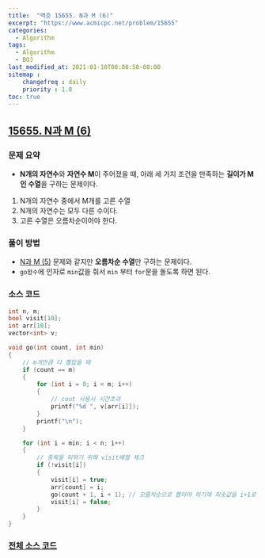 ```yaml
---
title:  "백준 15655. N과 M (6)"
excerpt: "https://www.acmicpc.net/problem/15655"
categories:
  - Algorithm
tags:
  - Algorithm
  - BOJ
last_modified_at: 2021-01-10T00:00:50-00:00
sitemap :
    changefreq : daily
    priority : 1.0
toc: true
---
```


## [15655. N과 M (6)](https://www.acmicpc.net/problem/15655)
### 문제 요약
- **N개의 자연수**와 **자연수 M**이 주어졌을 때, 아래 세 가지 조건을 만족하는 **길이가 M인 수열**을 구하는 문제이다.
1. N개의 자연수 중에서 M개를 고른 수열
2. N개의 자연수는 모두 다른 수이다.
3. 고른 수열은 오름차순이어야 한다.

### 풀이 방법
- [N과 M (5)](https://www.acmicpc.net/problem/15654) 문제와 같지만 **오름차순 수열**만 구하는 문제이다.
- `go함수`에 인자로 `min`값을 줘서 `min` 부터 `for`문을 돌도록 하면 된다.

### 소스 코드
```cpp
int n, m;
bool visit[10];
int arr[10];
vector<int> v;

void go(int count, int min)
{
    // m개만큼 다 뽑았을 때
    if (count == m)
    {
        for (int i = 0; i < m; i++)
        {
            // cout 사용시 시간초과
            printf("%d ", v[arr[i]]);
        }
        printf("\n");
    }

    for (int i = min; i < n; i++)
    {
        // 중복을 피하기 위해 visit배열 체크
        if (!visit[i])
        {
            visit[i] = true;
            arr[count] = i;
            go(count + 1, i + 1); // 오름차순으로 뽑아야 하기에 최솟값을 i+1로 해서 매개변수를 전달
            visit[i] = false;
        }
    }
}
```

### [전체 소스 코드](https://github.com/tdm1223/Algorithm/blob/master/acmicpc.net/source/15655.cpp)
